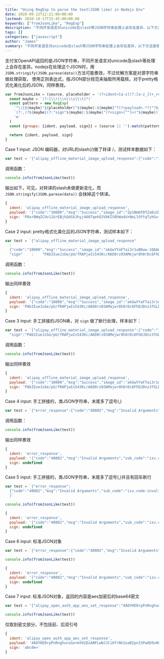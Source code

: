 ```yaml
---
title: "Using RegExp to parse the text(JSON like) in Nodejs Env"
date: 2020-09-22T12:21:06+08:00
lastmod: 2020-10-17T15:45:06+08:00
keywords: ["fromJsonLike", "RegExp"]
description: "不同开发语言对unicode及slash等JSON字符串处理上会存在差异，以下方法是使用正则表达式，按JSON部分规范来抽取所用载核，目前可完美兼容转译后到源数据。"
tags: []
categories: ["javascript"]
author: "James"
summary: "不同开发语言对unicode及slash等JSON字符串处理上会存在差异，以下方法是使用正则表达式，按JSON部分规范来抽取所用载核，目前可完美兼容转译后到源数据。"
---
```


支付宝OpenAPI返回的是JSON字符串，不同开发语言对unicode及slash等处理上会存在差异。nodejs在处理这个JSON时，用`JSON.stringify(JSON.parese(data))​`方法可能奏效，不过优解方案是对源字符串做处理获取， 使用正则表达式，按JSON部分规范来抽取所用载核，对于pretty格式化美化后的JSON，同样奏效。

```javascript
var fromJsonLike = (source, placeholder = '(?<ident>[a-z](?:[a-z_])+_response)') => {
  const maybe = `(?:[\\r|\\n|\\s|\\t]*)`
  const pattern = new RegExp(
    `^\\{${maybe}"${placeholder}"${maybe}:${maybe}"?(?<payload>.*?)"?${maybe}` +
    `(?:,)?${maybe}(?:"sign"${maybe}:${maybe}"(?<sign>[^"]+)"${maybe})?\\}${maybe}$`,
    'm'
  )
  const {groups: {ident, payload, sign}} = (source || '').match(pattern) || {groups: {}}

  return {ident, payload, sign}
}
```

Case 1 input: JSON 编码器，对URL的slash(/)做了转译 \/，测试样本数据如下：

```javascript
var test = '{"alipay_offline_material_image_upload_response":{"code":"10000","msg":"Success","image_id":"Zp1Nm6FDTZaEuSSniGd5awAAACMAAQED","image_url":"http:\\/\\/oalipay-dl-django.alicdn.com\\/rest\\/1.0\\/image?fileIds=Zp1Nm6FDTZaEuSSniGd5awAAACMAAQED&zoom=original"},"sign":"P8xrBWqZCUv11UrEBjhQ4Sk3hyj4607qehO2VbKIS0hWa4U+NeLlOftqTyhGv+x1lzfqN590Y/8CaNIzEEg06FiNWJlUFM/uEFJLzSKGse4MjHbblpiSzI3eCV5RzxH26wZbEd9wyVYYi0pHFBf35UrBva47g7b5EuKCHfoVA95/zin9fAyb3xhhiHhmfGaWIDV/1LmE2vtqtOHQnISbY/deC71U614ySZ3YB97ws8npCcCJ+tgZvhHPkMRGvmyYPCRDB/aIN/sKDSLtfPp0u8DxE8pHLvCHm3wR84MQxqNbKgpd8NTKNvH+obELsbCrqPhjW7qI48634qx6enDupw=="}'
```

调用函数：

```javascript
console.info(fromJsonLike(test))
```

输出如下，可见，对转译的slash未做更新变化，而 `JSON.stringify(JSON.parese(data))​` 会抹掉这个转译。

```javascript
{
  ident: 'alipay_offline_material_image_upload_response',
  payload: '{"code":"10000","msg":"Success","image_id":"Zp1Nm6FDTZaEuSSniGd5awAAACMAAQED","image_url":"http:\\/\\/oalipay-dl-django.alicdn.com\\/rest\\/1.0\\/image?fileIds=Zp1Nm6FDTZaEuSSniGd5awAAACMAAQED&zoom=original"}',
  sign: 'P8xrBWqZCUv11UrEBjhQ4Sk3hyj4607qehO2VbKIS0hWa4U+NeLlOftqTyhGv+x1lzfqN590Y/8CaNIzEEg06FiNWJlUFM/uEFJLzSKGse4MjHbblpiSzI3eCV5RzxH26wZbEd9wyVYYi0pHFBf35UrBva47g7b5EuKCHfoVA95/zin9fAyb3xhhiHhmfGaWIDV/1LmE2vtqtOHQnISbY/deC71U614ySZ3YB97ws8npCcCJ+tgZvhHPkMRGvmyYPCRDB/aIN/sKDSLtfPp0u8DxE8pHLvCHm3wR84MQxqNbKgpd8NTKNvH+obELsbCrqPhjW7qI48634qx6enDupw=='
}
```

Case 2 input: pretty格式化美化后的JSON字符串，测试样本如下：

```javascript
var test = `{"alipay_offline_material_image_upload_response"
  :
  {"code":"10000","msg":"Success","image_id":"akGwYYaFTai3r1uB0ww-1QAAACMAAQQD","image_url":"https:\\/\\/oalipay-dl-django.alicdn.com\\/rest\\/1.0\\/image?fileIds=akGwYYaFTai3r1uB0ww-1QAAACMAAQQD&zoom=original"},
  "sign"    :    "PAb3IueJzGe/pU/fRAPjwIs543Kc/A6D0rz03AMejwr8h8rDc6FhDJDnz3fGLDdQP7ctjtQwwJW3pmdZZcGmp4lb/5YYgtoK6McjnRr4ER/raJLYn1IbpzkowhGow2esA/XeDblIAYUbZjU6ts0IqNncrZrCknDWHpaZXwGuaU7CUBk74xBeMeja7rEEkFlm9MRtiQNYnum/cGVtcDv/aQ8KkPyAD58oJiAzoXv0R6jFhlZtAWv+M0SaOlhTpZh1K6wlP+1Umiqdvqbc1oWdfpv75a+lGTkGHMy8K7/bnAGm20IRsisSv1B5rpJyeGfrVf6tb4MZ7vG4w0rS0c2hfA=="}`;
```

调用函数：

```javascript
console.info(fromJsonLike(test))
```

输出同样奏效

```javascript
{
  ident: 'alipay_offline_material_image_upload_response',
  payload: '{"code":"10000","msg":"Success","image_id":"akGwYYaFTai3r1uB0ww-1QAAACMAAQQD","image_url":"https:\\/\\/oalipay-dl-django.alicdn.com\\/rest\\/1.0\\/image?fileIds=akGwYYaFTai3r1uB0ww-1QAAACMAAQQD&zoom=original"}',
  sign: 'PAb3IueJzGe/pU/fRAPjwIs543Kc/A6D0rz03AMejwr8h8rDc6FhDJDnz3fGLDdQP7ctjtQwwJW3pmdZZcGmp4lb/5YYgtoK6McjnRr4ER/raJLYn1IbpzkowhGow2esA/XeDblIAYUbZjU6ts0IqNncrZrCknDWHpaZXwGuaU7CUBk74xBeMeja7rEEkFlm9MRtiQNYnum/cGVtcDv/aQ8KkPyAD58oJiAzoXv0R6jFhlZtAWv+M0SaOlhTpZh1K6wlP+1Umiqdvqbc1oWdfpv75a+lGTkGHMy8K7/bnAGm20IRsisSv1B5rpJyeGfrVf6tb4MZ7vG4w0rS0c2hfA=='
}
```

Case 3 input: 手工拼接的JSON串，对 `sign` 做了断行处理，样本如下：

```javascript
var test = `{"alipay_offline_material_image_upload_response":{"code":"10000","msg":"Success","image_id":"akGwYYaFTai3r1uB0ww-1QAAACMAAQQD","image_url":"https:\\/\\/oalipay-dl-django.alicdn.com\\/rest\\/1.0\\/image?fileIds=akGwYYaFTai3r1uB0ww-1QAAACMAAQQD&zoom=original"},
  "sign":"PAb3IueJzGe/pU/fRAPjwIs543Kc/A6D0rz03AMejwr8h8rDc6FhDJDnz3fGLDdQP7ctjtQwwJW3pmdZZcGmp4lb/5YYgtoK6McjnRr4ER/raJLYn1IbpzkowhGow2esA/XeDblIAYUbZjU6ts0IqNncrZrCknDWHpaZXwGuaU7CUBk74xBeMeja7rEEkFlm9MRtiQNYnum/cGVtcDv/aQ8KkPyAD58oJiAzoXv0R6jFhlZtAWv+M0SaOlhTpZh1K6wlP+1Umiqdvqbc1oWdfpv75a+lGTkGHMy8K7/bnAGm20IRsisSv1B5rpJyeGfrVf6tb4MZ7vG4w0rS0c2hfA=="}`;
```

调用函数：

```javascript
console.info(fromJsonLike(test))
```

输出同样奏效

```javascript
{
  ident: 'alipay_offline_material_image_upload_response',
  payload: '{"code":"10000","msg":"Success","image_id":"akGwYYaFTai3r1uB0ww-1QAAACMAAQQD","image_url":"https:\\/\\/oalipay-dl-django.alicdn.com\\/rest\\/1.0\\/image?fileIds=akGwYYaFTai3r1uB0ww-1QAAACMAAQQD&zoom=original"}',
  sign: 'PAb3IueJzGe/pU/fRAPjwIs543Kc/A6D0rz03AMejwr8h8rDc6FhDJDnz3fGLDdQP7ctjtQwwJW3pmdZZcGmp4lb/5YYgtoK6McjnRr4ER/raJLYn1IbpzkowhGow2esA/XeDblIAYUbZjU6ts0IqNncrZrCknDWHpaZXwGuaU7CUBk74xBeMeja7rEEkFlm9MRtiQNYnum/cGVtcDv/aQ8KkPyAD58oJiAzoXv0R6jFhlZtAWv+M0SaOlhTpZh1K6wlP+1Umiqdvqbc1oWdfpv75a+lGTkGHMy8K7/bnAGm20IRsisSv1B5rpJyeGfrVf6tb4MZ7vG4w0rS0c2hfA=='
}
```

Case 4 input: 手工拼接的，类JSON字符串，末尾多了逗号(,)

```javascript
var test = `{"error_response":{"code":"40002","msg":"Invalid Arguments","sub_code":"isv.code-invalid","sub_msg":"授权码code无效"},}`
```

调用函数：


```javascript
console.info(fromJsonLike(test))
```

输出同样奏效

```javascript
{
  ident: 'error_response',
  payload: '{"code":"40002","msg":"Invalid Arguments","sub_code":"isv.code-invalid","sub_msg":"授权码code无效"}',
  sign: undefined
}
```

Case 5 input: 手工拼接的，类JSON字符串，末尾多了逗号(,)并且有回车断行

```javascript
var test = `{"error_response":
  {"code":"40002","msg":"Invalid Arguments","sub_code":"isv.code-invalid","sub_msg":"授权码code无效"},
  }`
```

```javascript
console.info(fromJsonLike(test))
```

```javascript
{
  ident: 'error_response',
  payload: '{"code":"40002","msg":"Invalid Arguments","sub_code":"isv.code-invalid","sub_msg":"授权码code无效"}',
  sign: undefined
}
```

Case 6 input: 标准JSON对象

```javascript
var test = `{"error_response":{"code":"40002","msg":"Invalid Arguments","sub_code":"isv.code-invalid","sub_msg":"授权码code无效"}}`
```

```javascript
console.info(fromJsonLike(test))
```

```javascript
{
  ident: 'error_response',
  payload: '{"code":"40002","msg":"Invalid Arguments","sub_code":"isv.code-invalid","sub_msg":"授权码code无效"}',
  sign: undefined
}
```

Case 7 input: 标准JSON对象，返回的内容是aes加密后的base64密文

```javascript
var test = '{"alipay_open_auth_app_aes_set_response":"4AOYHE0rpPnRnghunsGo+mY02DzANFLwNJJCiHfrNh2oaB2pn33PwOEOvH8mjhkE3Wh/jR+3jHM9nvoFvOsY/SqZbZzamRg9Eh3VkRqOhSM=","sign":"abcde="}'
```

```javascript
console.info(fromJsonLike(test))
```

仅取到密文部分，不包括前、后双引号

```javascript
{
  ident: 'alipay_open_auth_app_aes_set_response',
  payload: '4AOYHE0rpPnRnghunsGo+mY02DzANFLwNJJCiHfrNh2oaB2pn33PwOEOvH8mjhkE3Wh/jR+3jHM9nvoFvOsY/SqZbZzamRg9Eh3VkRqOhSM=',
  sign: 'abcde='
}
```
